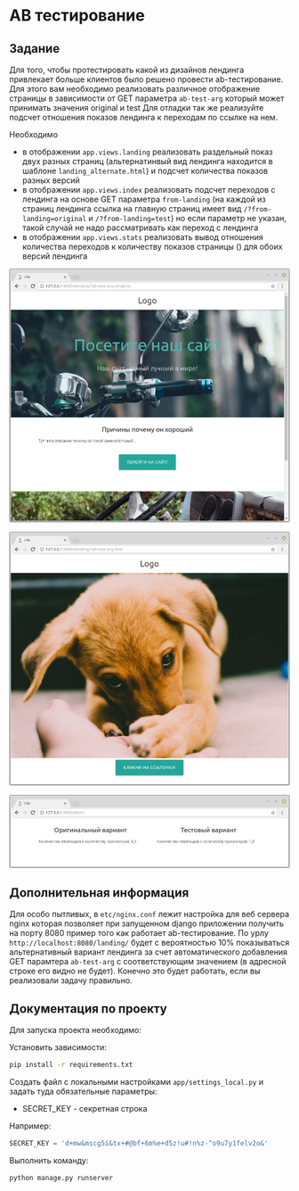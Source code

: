 
# AB тестирование

## Задание


Для того, чтобы протестировать какой из дизайнов лендинга привлекает больше клиентов
было решено провести ab-тестирование.
Для этого вам необходимо реализовать различное отображение страницы
в зависимости от GET параметра `ab-test-arg` который может принимать значения original и test
Для отладки так же реализуйте подсчет отношения показов лендинга к переходам по ссылке на нем.

Необходимо

* в отображении `app.views.landing` реализовать раздельный показ двух разных страниц
  (альтернатинвый вид лендинга находится в шаблоне `landing_alternate.html`)
  и подсчет количества показов разных версий
* в отображении `app.views.index` реализовать подсчет переходов с лендинга
  на основе GET параметра `from-landing` (на каждой из страниц лендинга
  ссылка на главную страниц имеет вид `/?from-landing=original` и `/?from-landing=test`)
  но если параметр не указан, такой случай не надо рассматривать как переход с лендинга
* в отображении `app.views.stats` реализовать вывод
  отношения количества переходов к количеству показов страницы ()
  для обоих версий лендинга

![Изначальный лендинг](./res/original.png)

![Альтернативный лендинг](./res/test.png)

![Статистика](./res/stats.png)

## Дополнительная информация

Для особо пытливых, в `etc/nginx.conf` лежит настройка для веб сервера nginx
которая позволяет при запущенном django приложении
получить на порту 8080 пример того как работает ab-тестирование.
По урлу `http://localhost:8080/landing/` будет с вероятностью 10%
показываться альтернативный вариант лендинга
за счет автоматического добавления GET парамтера `ab-test-arg` с соответствующим значением
(в адресной строке его видно не будет).
Конечно это будет работать, если вы реализовали задачу правильно.

## Документация по проекту

Для запуска проекта необходимо:

Установить зависимости:

```bash
pip install -r requirements.txt
```

Создать файл с локальными настройками `app/settings_local.py`
и задать туда обязательные параметры:

* SECRET_KEY - секретная строка

Например:

```python
SECRET_KEY = 'd+mw&mscg5i&tx+#@bf+6m%e+d5z!u#!n%z-^o9u7y1felv2o&'
```

Выполнить команду:

```bash
python manage.py runserver
```